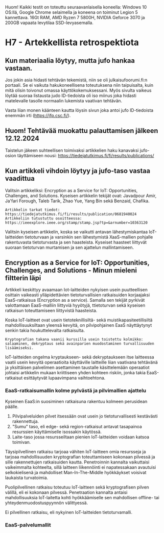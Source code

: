 Huom! Kaikki testit on toteuttu seuraavanlaisella koneella: Windows 10 OS:llä, Google Chrome selaimella ja koneena on toiminut Legion 5 kannettava. 16Gt RAM, AMD Ryzen 7 5800H, NVIDIA Geforce 3070 ja 200GB vapaata levytilaa SSD-levyasemalla.

# H7 - Artekkellista retrospektiota
## Kun materiaalia löytyy, mutta jufo hankaa vastaan.

Jos jokin asia hidasti tehtävän tekemistä, niin se oli julkaisufoorumi.fi:n portaali. Se ei vaikuta hakukoneellisena toteutuksena niin taipuisalta, kuin mitä olisin toivonut omassa käyttökokemuksessani. 
Myös sivulta vaikeus löytää suoraa listausta judo ID-tiedoista oli iso miinus joka hidasti matelevalle tasolle normaalin lukemista vaativan tehtävän.

Vasta liian monen käänteen kautta löysin sivun joka antoi jufo ID-tiedoista enemmän irti (https://jfp.csc.fi/).

## Huom! Tehtävää muokattu palauttamisen jälkeen 12.12.2024

Taistelun jäkeen suhteellisen toimivaksi artikkelien haku kanavaksi jufo-osion täyttämiseen nousi: https://tiedejatutkimus.fi/fi/results/publications/

## Kun artikkeli vihdoin löytyy ja jufo-taso vastaa vaadittua

Valitsin artikkeliksi: Encryption as a Service for IoT: Opportunities, Challenges, and Solutions. 
Kyseisen artikkelin tekijät ovat: Javadpour Amir, Ja'fari Forough, Taleb Tarik, Zhao Yue, Yang Bin sekä Benzaid, Chafika.

    Artikkelin tarkat tiedot: https://tiedejatutkimus.fi/fi/results/publication/0681940024
    Artikkeliin tutustuttu osoitteessa: https://ieeexplore.ieee.org/stamp/stamp.jsp?tp=&arnumber=10363120

Valitsin kyseisen artikkelin, koska se vaikutti antavan lähestymiskantaa IoT-laitteiden tietoturvaan ja varsinkin sen lähestymistä XaaS-mallien pohjalle rakentuvasta tietoturvasta ja sen haasteista. Kyseiset haasteet liittyvät suoraan tietoturvan murtamisen ja sen ajattelun mallintamiseen.

## Encryption as a Service for IoT: Opportunities, Challenges, and Solutions - Minun mieleni filtterin läpi

Artikkeli keskittyy avaamaan Iot-laitteiden nykyisen usein puutteellisen osittain vaikeasti ylläpidettävien tietoturvallisien ratkaisuiden korjaajaksi EaaS-ratkaisua (Encryption as a service). Samalla sen tekijät pyrkivät valottamaan EaaS-malliin liittyviä hyyötyjä, ttietoturvan sekä kyseisen ratkaisun toteuttamiseen liittyvistä haasteista.

Koska IoT-laitteet ovat usein tietoteknillisiltä- sekä muistikapasiteetillisiltä mahdollisuuksiltaan yleensä kevyitä, on pilvipohjainen EaaS näyttäytynyt senkin takia houkuttelevalta ratkaisulta.

    Kryptografian takana vaanii kurssilla usein toistettu kolmikko: salaaminen, dekryptaus sekä avainparien muodostaminen turvallisuuden lisäämiseksi.

IoT-laitteiden ongelma kryptaukseen- sekä dekryptaukseen itse laitteessa vaatii usein kevyitä operaatioita käyttäville laitteille liian vaativana tehtävänä ja yksittäisen palvelimen asettaminen taustalle käsittelemään operaatiot johtaisi artikkelin mukaan kriittiseen yhden kohteen riskiin, jonka takia EaaS-ratkaisut esittäytyvät lupaavimpana vaihtoehtona. 

### EaaS-ratkaisumallin kolme pylvästä ja pilvimallien ajattelu

Kyseinen EaaS:in suosiminen ratkaisuna rakentuu kolmeen perusidean päälle. 
 1) Pilvipalveluiden pilvet itsessään ovat usein jo tietoturvallisesti kestävästi rakennettuja.
 2) "Sumu" taso, eli edge- sekä region-ratkaisut antavat tasapainoa resurssien käyttämiselle isossakin käytössä.
 3) Laite-taso jossa resursseiltaan pienien IoT-laitteiden voidaan katsoa toimivan.

Täysipilvellinen ratkaisu tarjoaa vähiten IoT-laitteen omia resursseja ja tarjoaa mahdollisuuden kryptografian toteuttamiseen kokonaan pilvessä ja sille rakennettujen ratkaisuiden kautta. Penetroinnin kannalta vaikuttaisi vaikeimmalta kohteelta, sillä laitteen liikennöinti ei napatessakaan avautuisi selkokielisenä ja mahdolliset Man-In-The-Middle hyökkäykset voisivat laukaista turvatoimia.

Puolipilvellinen ratkaisu toteutuu IoT-laitteen sekä kryptografisen pilven välillä, eli ei kokonaan pilvessä. Penetraation kannalta antaisi mahdollisuuksia IoT-laitetta kohti hyökkäämiselle sen mahdollisen offline- tai yhteydenmuodostuspyynnön välittyessä.

Ei pilvellinen ratkaisu, eli nykyinen IoT-laitteiden tietoturvamalli.

### EaaS-palvelumallit

